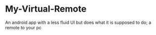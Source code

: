 # My-Virtual-Remote
An android app with a less fluid UI but does what it is supposed to do; a remote to your pc
